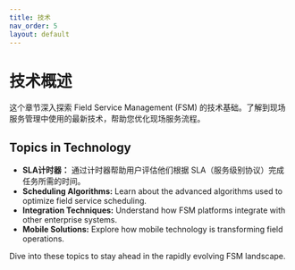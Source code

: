```yaml
---
title: 技术
nav_order: 5
layout: default
---
```


# 技术概述

这个章节深入探索 Field Service Management (FSM) 的技术基础。了解到现场服务管理中使用的最新技术，帮助您优化现场服务流程。

## Topics in Technology

- **SLA计时器：** 通过计时器帮助用户评估他们根据 SLA（服务级别协议）完成任务所需的时间。
- **Scheduling Algorithms:** Learn about the advanced algorithms used to optimize field service scheduling.
- **Integration Techniques:** Understand how FSM platforms integrate with other enterprise systems.
- **Mobile Solutions:** Explore how mobile technology is transforming field operations.

Dive into these topics to stay ahead in the rapidly evolving FSM landscape.
